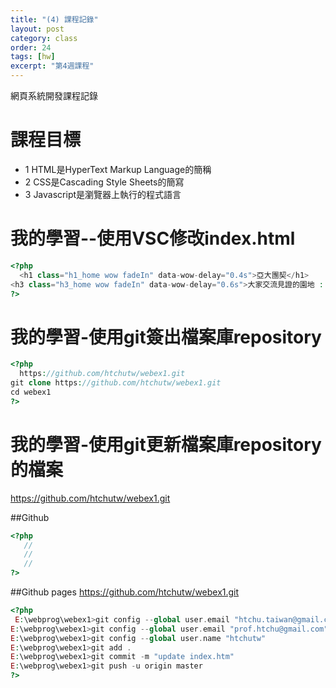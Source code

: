 ```yaml
---
title: "(4) 課程記錄"
layout: post
category: class
order: 24
tags: [hw]
excerpt: "第4週課程"
---
```

網頁系統開發課程記錄


# 課程目標
- 1 HTML是HyperText Markup Language的簡稱
- 2 CSS是Cascading Style Sheets的簡寫
- 3 Javascript是瀏覽器上執行的程式語言

# 我的學習--使用VSC修改index.html
```php
<?php
  <h1 class="h1_home wow fadeIn" data-wow-delay="0.4s">亞大團契</h1>
<h3 class="h3_home wow fadeIn" data-wow-delay="0.6s">大家交流見證的園地 : )</h3>
?>
```

# 我的學習-使用git簽出檔案庫repository
```php
<?php
  https://github.com/htchutw/webex1.git
git clone https://github.com/htchutw/webex1.git
cd webex1
?>
```

# 我的學習-使用git更新檔案庫repository的檔案
https://github.com/htchutw/webex1.git


##Github



```php
<?php
   //
   //
   //
?>
```
##Github pages
https://github.com/htchutw/webex1.git

```php
<?php
 E:\webprog\webex1>git config --global user.email "htchu.taiwan@gmail.com"
E:\webprog\webex1>git config --global user.email "prof.htchu@gmail.com"
E:\webprog\webex1>git config --global user.name "htchutw"
E:\webprog\webex1>git add .
E:\webprog\webex1>git commit -m "update index.htm"
E:\webprog\webex1>git push -u origin master
?>
```


[1]: https://github.com/        "GitHub"
[2]: https://pages.github.com/  "GitHub Pages"
[3]: https://jekyllrb.com/      "Jekyll"
[4]: http://markdown.tw         "Markdown文件"
[5]: http://dillinger.io/       "Dillinger"








